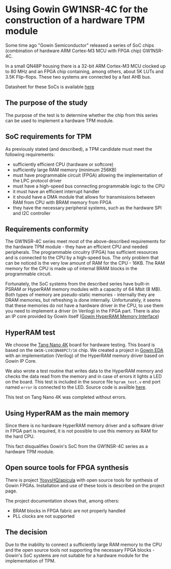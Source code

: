 # Using Gowin GW1NSR-4C for the construction of a hardware TPM module

Some time ago "Gowin Semiconductor" released a series of SoC chips (combination
of hardware ARM Cortex-M3 MCU with FPGA chip) GW1NSR-4C.

In a small QN48P housing there is a 32-bit ARM Cortex-M3 MCU clocked up to 80 MHz
and an FPGA chip containing, among others, about 5K LUTs and 3.5K Flip-flops.
These two systems are connected by a fast AHB bus.

Datasheet for these SoCs is available
[here](https://www.gowinsemi.com/upload/database_doc/47/document/5c36e77302539.pdf?_file=database_doc%2F47%2Fdocument%2F5c36e77302539.pdf)

## The purpose of the study

The purpose of the test is to determine whether the chip from this series can be
used to implement a hardware TPM module.

## SoC requirements for TPM

As previously stated (and described), a TPM candidate must meet the following
requirements:

+ sufficiently efficient CPU (hardware or softcore)
+ sufficiently large RAM memory (minimum 256KB)
+ must have programmable circuit (FPGA) allowing the implementation of the LPC
  protocol driver
+ must have a high-speed bus connecting programmable logic to the CPU
+ it must have an efficient interrupt handler
+ it should have a DMA module that allows for transmissions between RAM from CPU
  with BRAM memory from FPGA
+ they have the necessary peripheral systems, such as the hardware SPI and I2C
  controller

## Requirements conformity

The GW1NSR-4C series meet most of the above-described requirements for the
hardware TPM module - they have an efficient CPU and needed peripherals. The
programmable circuitry (FPGA) has sufficient resources and is connected to the
CPU by a high-speed bus. The only problem that can be noticed is the very low
amount of RAM for the CPU - 16KB. The RAM memory for the CPU is made up of
internal BRAM blocks in the programmable circuit.

Fortunately, the SoC systems from the described series have built-in PSRAM or
HyperRAM memory modules with a capacity of 64 Mbit (8 MB). Both types of memory
are pseudo-static memories - internally they are DRAM memories, but refreshing
is done internally. Unfortunately, it seems that these memories do not have a
hardware driver in the CPU, to use them you need to implement a driver (in Verilog)
in the FPGA part. There is also an IP core provided by Gowin itself
([Gowin HyperRAM Memory Interface](https://www.gowinsemi.com/en/support/ip_detail/57/))

## HyperRAM test

We choose the [Tang Nano 4K](https://wiki.sipeed.com/hardware/en/tang/Tang-Nano-4K/Nano-4K.html)
board for hardware testing. This board is based on the
`GW1N-LV4CQN48PC7/16` chip. We created a project in
[Gowin EDA](https://www.gowinsemi.com/en/support/home/) with an implementation
(Verilog) of the HyperRAM memory driver based on Gowin IP Core.

We also wrote a test routine that writes data to the HyperRAM memory and checks
the data read from the memory and in case of errors it lights a LED on the
board. This test is included in the source file `hpram_test.v` end port named
`error` is connected to the LED. Source code is availble
[here](https://github.com/3mdeb/fpga-tests/tree/master/HyperRAM_Test_Gowin).

This test on Tang Nano 4K was completed without errors.

## Using HyperRAM as the main memory

Since there is no hardware HyperRAM memory driver and a software driver in FPGA
part is required, it is not possible to use this memory as RAM for the hard CPU.

This fact disqualifies Gowin's SoC from the GW1NSR-4C series as a hardware TPM
module.

## Open source tools for FPGA synthesis

There is project [YosysHQ/apicula](https://github.com/YosysHQ/apicula) with open
source tools for synthesis of Gowin FPGAs. Installation and use of these tools
is described on the project page.

The project documentation shows that, among others:

+ BRAM blocks in FPGA fabric are not properly handled
+ PLL clocks are not supported

## The decision

Due to the inability to connect a sufficiently large RAM memory to the CPU and
the open source tools not supporting the necessary FPGA blocks - Gowin's SoC
systems are not suitable for a hardware module for the implementation of TPM.
